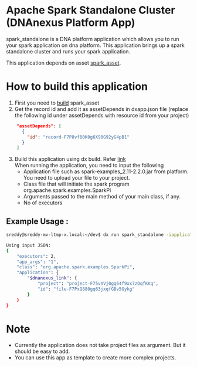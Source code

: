 <!-- dx-header -->
# Apache Spark Standalone Cluster (DNAnexus Platform App)

spark_standalone is a DNA platform application which allows you to run your spark application on dna platform.
This application brings up a spark standalone cluster and runs your spark application.

This application depends on asset [spark_asset](https://github.com/sushanthdn/dna-apps/tree/master/spark_asset).

# How to build this application 
1. First you need to [build](https://github.com/sushanthdn/dna-apps/tree/master/spark_asset) spark_asset 
2. Get the record id and add it as assetDepends in dxapp.json file (replace the following id under assetDepends with resource id from your project)
```json
    "assetDepends": [
      {
        "id": "record-F7P8vf80K0g6X90G92yG4pB1"
      }
    ]
```
3. Build this application using dx build. Refer [link](https://wiki.dnanexus.com/Developer-Tutorials/Advanced-App-Tutorial?q=inputSpec)     
   When running the application, you need to input the following
   * Application file such as spark-examples_2.11-2.2.0.jar from platform. You need to upload your file to your project.
   * Class file that will initiate the spark program org.apache.spark.examples.SparkPi
   * Arguments passed to the main method of your main class, if any. 
   * No of executors

## Example Usage : 
```bash
sreddy@sreddy-mv-ltmp-x.local:~/dev$ dx run spark_standalone -iapplication=SparkExample/spark-examples_2.11-2.2.0.jar -iexecutors=2 -iapp_args=1 -iclass=org.apache.spark.examples.SparkPi  -y

Using input JSON:
{
    "executors": 2, 
    "app_args": "1", 
    "class": "org.apache.spark.examples.SparkPi", 
    "application": {
        "$dnanexus_link": {
            "project": "project-F75vXVj0gq64f9xx7zQqfKKq", 
            "id": "file-F7PxQ880gq63jxqfGBv5Gykg"
        }
    }
}
```
# Note 
* Currently the application does not take project files as argument. But it should be easy to add. 
* You can use this app as template to create more complex projects.
